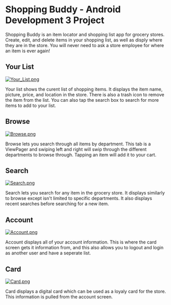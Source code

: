 # Shopping Buddy - Android Development 3 Project

Shopping Buddy is an item locator and shopping list app for grocery stores. Create, edit, and delete items in your shopping list, as well as disply where they are in the store. You will never need to ask a store employee for where an item is ever again!

## Your List
[![Your_List.png](https://s10.postimg.org/atr4tmxpl/Your_List.png)](https://postimg.org/image/dnua72zvp/)

Your list shows the curent list of shopping items. It displays the item name, picture, price, and location in the store. There is also a trash icon to remove the item from the list. You can also tap the search box to search for more items to add to your list.

## Browse
[![Browse.png](https://s10.postimg.org/jorz4beu1/Browse.png)](https://postimg.org/image/f2vuvytat/)

Browse lets you search through all items by department. This tab is a ViewPager and swiping left and right will swip through the different departments to browse through. Tapping an item will add it to your cart.

## Search
[![Search.png](https://s10.postimg.org/av12mr20p/Search.png)](https://postimg.org/image/4u3dpofed/)

Search lets you search for any item in the grocery store. It displays similarly to browse except isn't limited to specific departments. It also displays recent searches before searching for a new item.

## Account
[![Account.png](https://s10.postimg.org/bxb95lxs9/Account.png)](https://postimg.org/image/5wdk8jb5x/)

Account displays all of your account information. This is where the card screen gets it information from, and this also allows you to logout and login as another user and have a seperate list.

## Card
[![Card.png](https://s10.postimg.org/6ynqqt6rd/Card.png)](https://postimg.org/image/ym0g4wrxx/)

Card displays a digital card which can be used as a loyaly card for the store. This information is pulled from the account screen.
